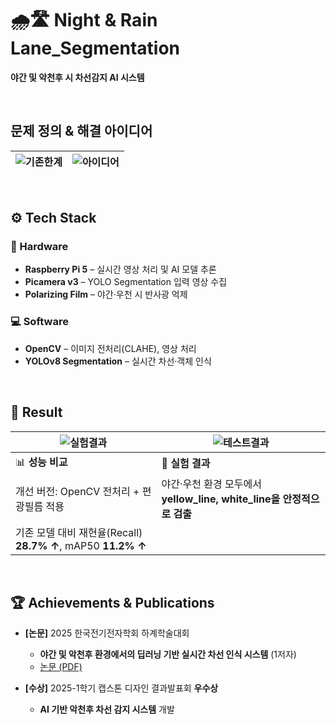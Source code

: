 # 🌧️🛣️ Night & Rain Lane_Segmentation
**야간 및 악천후 시 차선감지 AI 시스템**

<br>

## 문제 정의 & 해결 아이디어
![기존한계](https://github.com/user-attachments/assets/afbeddcf-9f4a-4b7b-aa4e-e9979ec06bbe) | ![아이디어](https://github.com/user-attachments/assets/455fb96a-5079-43e5-87d7-5b11186ee26c)
---|---|

<br>

## ⚙️ Tech Stack
### 🚀 Hardware
- **Raspberry Pi 5** – 실시간 영상 처리 및 AI 모델 추론
- **Picamera v3** – YOLO Segmentation 입력 영상 수집
- **Polarizing Film** – 야간·우천 시 반사광 억제

### 💻 Software
- **OpenCV** – 이미지 전처리(CLAHE), 영상 처리
- **YOLOv8 Segmentation** – 실시간 차선·객체 인식

<br>

## 🏁 Result

![실험결과](https://github.com/user-attachments/assets/45b5baf6-c1b4-47af-8f1f-879dd02035cf) | ![테스트결과](https://github.com/user-attachments/assets/8c406475-1547-45e0-9e92-2bac298b65ad)
---|---|
|📊 **성능 비교**|🧪 **실험 결과** |
|개선 버전: OpenCV 전처리 + 편광필름 적용 |야간·우천 환경 모두에서 **yellow_line, white_line을 안정적으로 검출**|
|기존 모델 대비 재현율(Recall) **28.7% ↑**, mAP50 **11.2% ↑** | 

<br>

## 🏆 Achievements & Publications
- **[논문]** 2025 한국전기전자학회 하계학술대회  
  - **야간 및 악천후 환경에서의 딥러닝 기반 실시간 차선 인식 시스템** (1저자)  
  - [논문 (PDF)](<docs/2025 하계학술대회 논문 - 야간 및 악천후 환경에서의 딥러닝 기반 실시간 차선 인식 시스템.pdf>)

- **[수상]** 2025-1학기 캡스톤 디자인 결과발표회 **우수상**  
  - **AI 기반 악천후 차선 감지 시스템** 개발
